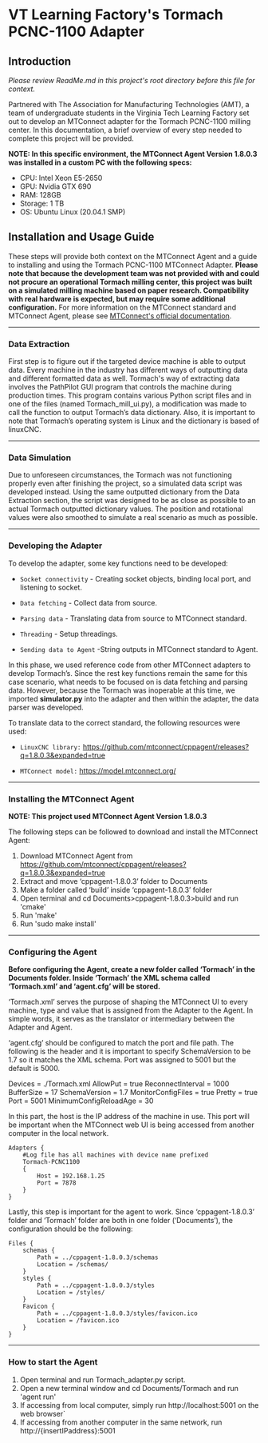 # VT Learning Factory's Tormach PCNC-1100 Adapter

  
## Introduction

*Please review ReadMe.md in this project's root directory before this file for context.*

Partnered with The Association for Manufacturing Technologies (AMT), a team of undergraduate students in the Virginia Tech Learning Factory set out to develop an MTConnect adapter for the Tormach PCNC-1100 milling center. In this documentation, a brief overview of every step needed to complete this project will be provided.


**NOTE: In this specific environment, the MTConnect Agent Version 1.8.0.3 was installed in a custom PC with the following specs:**
- CPU: Intel Xeon E5-2650
- GPU: Nvidia GTX 690
- RAM: 128GB
- Storage: 1 TB
- OS: Ubuntu Linux (20.04.1 SMP)

  

## Installation and Usage Guide

These steps will provide both context on the MTConnect Agent and a guide to installing and using the Tormach PCNC-1100 MTConnect Adapter. **Please note that because the development team was not provided with and could not procure an operational Tormach milling center, this project was built on a simulated milling machine based on paper research.  Compatibility with real hardware is expected, but may require some additional configuration.** For more information on the MTConnect standard and MTConnect Agent, please see [MTConnect's official documentation](https://www.mtconnect.org/documents).

---
### Data Extraction

First step is to figure out if the targeted device machine is able to output data. Every machine in the industry has different ways of outputting data and different formatted data as well. Tormach's way of extracting data involves the PathPilot GUI program that controls the machine during production times. This program contains various Python script files and in one of the files (named Tormach_mill_ui.py), a modification was made to call the function to output Tormach’s data dictionary. Also, it is important to note that Tormach’s operating system is Linux and the dictionary is based of linuxCNC.

  

---
### Data Simulation

Due to unforeseen circumstances, the Tormach was not functioning properly even after finishing the project, so a simulated data script was developed instead. Using the same outputted dictionary from the Data Extraction section, the script was designed to be as close as possible to an actual Tormach outputted dictionary values. The position and rotational values were also smoothed to simulate a real scenario as much as possible.

  

---
### Developing the Adapter

To develop the adapter, some key functions need to be developed:

* `Socket connectivity` - Creating socket objects, binding local port, and listening to socket.

* `Data fetching` - Collect data from source.

* `Parsing data` - Translating data from source to MTConnect standard.

* `Threading` - Setup threadings.

* `Sending data to Agent` -String outputs in MTConnect standard to Agent.

  

In this phase, we used reference code from other MTConnect adapters to develop Tormach’s. Since the rest key functions remain the same for this case scenario, what needs to be focused on is data fetching and parsing data. However, because the Tormach was inoperable at this time, we imported **simulator.py** into the adapter and then within the adapter, the data parser was developed.

  

To translate data to the correct standard, the following resources were used:

* `LinuxCNC library:` https://github.com/mtconnect/cppagent/releases?q=1.8.0.3&expanded=true

  

* `MTConnect model:` https://model.mtconnect.org/

  

  
  

---
### Installing the MTConnect Agent

**NOTE: This project used MTConnect Agent Version 1.8.0.3**

  

The following steps can be followed to download and install the MTConnect Agent:

1) Download MTConnect Agent from https://github.com/mtconnect/cppagent/releases?q=1.8.0.3&expanded=true
2) Extract and move ‘cppagent-1.8.0.3’ folder to Documents
3) Make a folder called ‘build’ inside ‘cppagent-1.8.0.3’ folder
4) Open terminal and cd Documents>cppagent-1.8.0.3>build and run 'cmake'
5) Run 'make'
6) Run 'sudo make install'

  

---
### Configuring the Agent

**Before configuring the Agent, create a new folder called ‘Tormach’ in the Documents folder. Inside ‘Tormach’ the XML schema called ‘Tormach.xml’ and ‘agent.cfg’ will be stored.**

  

‘Tormach.xml’ serves the purpose of shaping the MTConnect UI to every machine, type and value that is assigned from the Adapter to the Agent. In simple words, it serves as the translator or intermediary between the Adapter and Agent.
  

‘agent.cfg’ should be configured to match the port and file path. The following is the header and it is important to specify SchemaVersion to be 1.7 so it matches the XML schema. Port was assigned to 5001 but the default is 5000.

  

Devices = ./Tormach.xml
AllowPut = true
ReconnectInterval = 1000
BufferSize = 17
SchemaVersion = 1.7
MonitorConfigFiles = true
Pretty = true
Port = 5001
MinimumConfigReloadAge = 30

  

In this part, the host is the IP address of the machine in use. This port will be important when the MTConnect web UI is being accessed from another computer in the local network.

  

	Adapters {
		#Log file has all machines with device name prefixed
		Tormach-PCNC1100
		{
			Host = 192.168.1.25
			Port = 7878
		}
	}

  

Lastly, this step is important for the agent to work. Since ‘cppagent-1.8.0.3’ folder and ‘Tormach’ folder are both in one folder (‘Documents’), the configuration should be the following:

  

	Files {
		schemas {
			Path = ../cppagent-1.8.0.3/schemas
			Location = /schemas/
		}
		styles {
			Path = ../cppagent-1.8.0.3/styles
			Location = /styles/
		}
		Favicon {
			Path = ../cppagent-1.8.0.3/styles/favicon.ico
            Location = /favicon.ico
        }
	}



---
### How to start the Agent

1) Open terminal and run Tormach_adapter.py script.
2) Open a new terminal window and cd Documents/Tormach and run 'agent run'
3) If accessing from local computer, simply run http://localhost:5001 on the web browser`
4) If accessing from another computer in the same network, run http://{insertIPaddress}:5001
